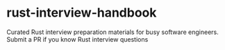 # rust-interview-handbook
Curated Rust interview preparation materials for busy software engineers. Submit a PR if you know Rust interview questions
